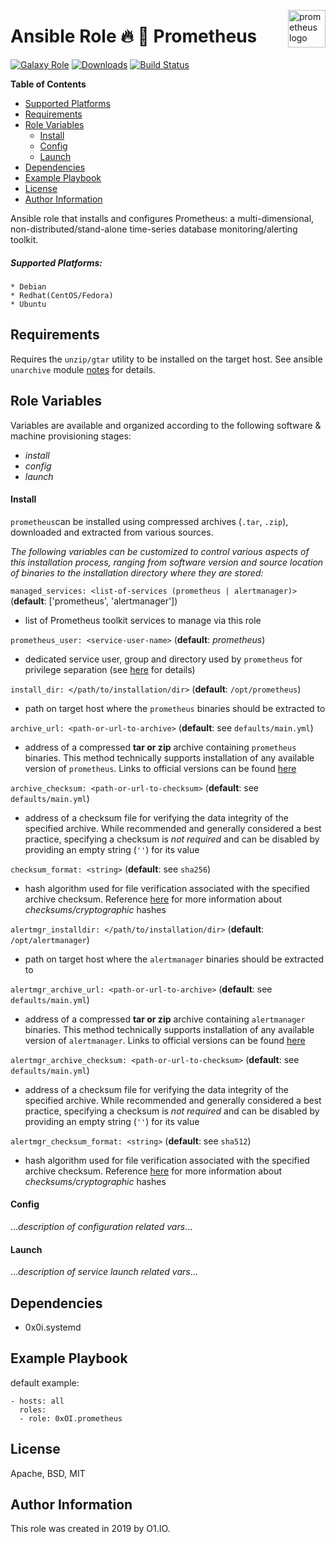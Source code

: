 <p><img src="https://cdn.worldvectorlogo.com/logos/prometheus.svg" alt="prometheus logo" title="prometheus" align="right" height="60" /></p>

Ansible Role :fire: :straight_ruler: Prometheus
=========
[![Galaxy Role](https://img.shields.io/ansible/role/45498.svg)](https://galaxy.ansible.com/0x0I/prometheus)
[![Downloads](https://img.shields.io/ansible/role/d/45498.svg)](https://galaxy.ansible.com/0x0I/prometheus)
[![Build Status](https://travis-ci.org/0x0I/ansible-role-prometheus.svg?branch=master)](https://travis-ci.org/0x0I/ansible-role-prometheus)

**Table of Contents**
  - [Supported Platforms](#supported-platforms)
  - [Requirements](#requirements)
  - [Role Variables](#role-variables)
      - [Install](#install)
      - [Config](#config)
      - [Launch](#launch)
  - [Dependencies](#dependencies)
  - [Example Playbook](#example-playbook)
  - [License](#license)
  - [Author Information](#author-information)

Ansible role that installs and configures Prometheus: a multi-dimensional, non-distributed/stand-alone time-series database monitoring/alerting toolkit.

##### Supported Platforms:
```
* Debian
* Redhat(CentOS/Fedora)
* Ubuntu
```

Requirements
------------

Requires the `unzip/gtar` utility to be installed on the target host. See ansible `unarchive` module [notes](https://docs.ansible.com/ansible/latest/modules/unarchive_module.html#notes) for details.

Role Variables
--------------
Variables are available and organized according to the following software & machine provisioning stages:
* _install_
* _config_
* _launch_

#### Install

`prometheus`can be installed using compressed archives (`.tar`, `.zip`), downloaded and extracted from various sources.

_The following variables can be customized to control various aspects of this installation process, ranging from software version and source location of binaries to the installation directory where they are stored:_

`managed_services: <list-of-services (prometheus | alertmanager)>` (**default**: ['prometheus', 'alertmanager'])
- list of Prometheus toolkit services to manage via this role

`prometheus_user: <service-user-name>` (**default**: *prometheus*)
- dedicated service user, group and directory used by `prometheus` for privilege separation (see [here](https://www.beyondtrust.com/blog/entry/how-separation-privilege-improves-security) for details)

`install_dir: </path/to/installation/dir>` (**default**: `/opt/prometheus`)
- path on target host where the `prometheus` binaries should be extracted to

`archive_url: <path-or-url-to-archive>` (**default**: see `defaults/main.yml`)
- address of a compressed **tar or zip** archive containing `prometheus` binaries. This method technically supports installation of any available version of `prometheus`. Links to official versions can be found [here](https://prometheus.io/download/#prometheus)

`archive_checksum: <path-or-url-to-checksum>` (**default**: see `defaults/main.yml`)
- address of a checksum file for verifying the data integrity of the specified archive. While recommended and generally considered a best practice, specifying a checksum is *not required* and can be disabled by providing an empty string (`''`) for its value

`checksum_format: <string>` (**default**: see `sha256`)
- hash algorithm used for file verification associated with the specified archive checksum. Reference [here](https://en.wikipedia.org/wiki/Cryptographic_hash_function) for more information about *checksums/cryptographic* hashes

`alertmgr_installdir: </path/to/installation/dir>` (**default**: `/opt/alertmanager`)
- path on target host where the `alertmanager` binaries should be extracted to

`alertmgr_archive_url: <path-or-url-to-archive>` (**default**: see `defaults/main.yml`)
- address of a compressed **tar or zip** archive containing `alertmanager` binaries. This method technically supports installation of any available version of `alertmanager`. Links to official versions can be found [here](https://prometheus.io/download/#alertmanager)

`alertmgr_archive_checksum: <path-or-url-to-checksum>` (**default**: see `defaults/main.yml`)
- address of a checksum file for verifying the data integrity of the specified archive. While recommended and generally considered a best practice, specifying a checksum is *not required* and can be disabled by providing an empty string (`''`) for its value

`alertmgr_checksum_format: <string>` (**default**: see `sha512`)
- hash algorithm used for file verification associated with the specified archive checksum. Reference [here](https://en.wikipedia.org/wiki/Cryptographic_hash_function) for more information about *checksums/cryptographic* hashes

#### Config

...*description of configuration related vars*...

#### Launch

...*description of service launch related vars*...

Dependencies
------------

- 0x0i.systemd

Example Playbook
----------------
default example:
```
- hosts: all
  roles:
  - role: 0xOI.prometheus
```

License
-------

Apache, BSD, MIT

Author Information
------------------

This role was created in 2019 by O1.IO.
